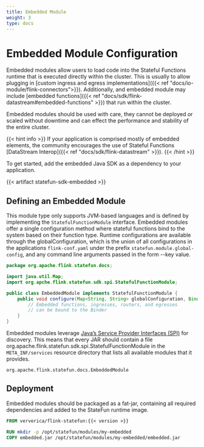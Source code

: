 ```yaml
---
title: Embedded Module
weight: 3
type: docs
---
```

<!--
Licensed to the Apache Software Foundation (ASF) under one
or more contributor license agreements.  See the NOTICE file
distributed with this work for additional information
regarding copyright ownership.  The ASF licenses this file
to you under the Apache License, Version 2.0 (the
"License"); you may not use this file except in compliance
with the License.  You may obtain a copy of the License at

  http://www.apache.org/licenses/LICENSE-2.0

Unless required by applicable law or agreed to in writing,
software distributed under the License is distributed on an
"AS IS" BASIS, WITHOUT WARRANTIES OR CONDITIONS OF ANY
KIND, either express or implied.  See the License for the
specific language governing permissions and limitations
under the License.
-->

# Embedded Module Configuration

Embedded modules allow users to load code into the Stateful Functions runtime that is executed directly within the cluster.
This is usually to allow plugging in [custom ingress and egress implementations]({{< ref "docs/io-module/flink-connectors">}}).
Additionally, and embedded module may include [embedded functions]({{< ref "docs/sdk/flink-datastream#embedded-functions" >}}) that run within the cluster. 

Embedded modules should be used with care, they cannot be deployed or scaled without downtime and can effect the performance and stability of the entire cluster.

{{< hint info >}}
If your application is comprised mostly of embedded elements, the community encourages the use of Stateful Functions [DataStream Interop]({{< ref "docs/sdk/flink-datastream" >}}). 
{{< /hint >}}

To get started, add the embedded Java SDK as a dependency to your application.

{{< artifact statefun-sdk-embedded >}}

## Defining an Embedded Module

This module type only supports JVM-based languages and is defined by implementing the `StatefulFunctionModule` interface. Embedded modules offer a single configuration method where stateful functions bind to the system based on their function type. Runtime configurations are available through the globalConfiguration, which is the union of all configurations in the applications `flink-conf.yaml` under the prefix `statefun.module.global-config`, and any command line arguments passed in the form --key value.

```java
package org.apache.flink.statefun.docs;

import java.util.Map;
import org.apche.flink.statefun.sdk.spi.StatefulFunctionModule;

public class EmbeddedModule implements StatefulFunctionModule {
    public void configure(Map<String, String> globalConfiguration, Binder binder) {
        // Embedded functions, ingresses, routers, and egresses
        // can be bound to the Binder
    }
}
```

Embedded modules leverage [Java’s Service Provider Interfaces (SPI)](https://docs.oracle.com/javase/8/docs/api/java/util/ServiceLoader.html) for discovery. This means that every JAR should contain a file org.apache.flink.statefun.sdk.spi.StatefulFunctionModule in the `META_INF/services` resource directory that lists all available modules that it provides.

```
org.apache.flink.statefun.docs.EmbeddedModule
```

## Deployment 

Embedded modules should be packaged as a fat-jar, containing all required dependencies and added to the StateFun runtime image. 

```dockerfile
FROM ververica/flink-statefun:{{< version >}}

RUN mkdir -p /opt/statefun/modules/my-embedded
COPY embedded.jar /opt/statefun/modules/my-embedded/embedded.jar
```